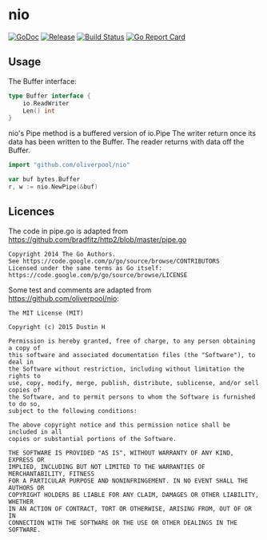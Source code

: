 nio
==========

[![GoDoc](https://godoc.org/github.com/oliverpool/nio?status.svg)](https://godoc.org/github.com/oliverpool/nio)
[![Release](https://img.shields.io/github/release/oliverpool/nio.svg)](https://github.com/oliverpool/nio/releases/latest)
[![Build Status](https://travis-ci.org/oliverpool/nio.svg)](https://travis-ci.org/oliverpool/nio)
[![Go Report Card](https://goreportcard.com/badge/github.com/oliverpool/nio)](https://goreportcard.com/report/github.com/oliverpool/nio)

Usage
-----

The Buffer interface:

```go
type Buffer interface {
	io.ReadWriter
	Len() int
}
```

nio's Pipe method is a buffered version of io.Pipe
The writer return once its data has been written to the Buffer.
The reader returns with data off the Buffer.

```go
import "github.com/oliverpool/nio"

var buf bytes.Buffer
r, w := nio.NewPipe(&buf)
```


Licences
--------

The code in pipe.go is adapted from https://github.com/bradfitz/http2/blob/master/pipe.go
```
Copyright 2014 The Go Authors.
See https://code.google.com/p/go/source/browse/CONTRIBUTORS
Licensed under the same terms as Go itself:
https://code.google.com/p/go/source/browse/LICENSE
```

Some test and comments are adapted from https://github.com/oliverpool/nio:
```
The MIT License (MIT)

Copyright (c) 2015 Dustin H

Permission is hereby granted, free of charge, to any person obtaining a copy of
this software and associated documentation files (the "Software"), to deal in
the Software without restriction, including without limitation the rights to
use, copy, modify, merge, publish, distribute, sublicense, and/or sell copies of
the Software, and to permit persons to whom the Software is furnished to do so,
subject to the following conditions:

The above copyright notice and this permission notice shall be included in all
copies or substantial portions of the Software.

THE SOFTWARE IS PROVIDED "AS IS", WITHOUT WARRANTY OF ANY KIND, EXPRESS OR
IMPLIED, INCLUDING BUT NOT LIMITED TO THE WARRANTIES OF MERCHANTABILITY, FITNESS
FOR A PARTICULAR PURPOSE AND NONINFRINGEMENT. IN NO EVENT SHALL THE AUTHORS OR
COPYRIGHT HOLDERS BE LIABLE FOR ANY CLAIM, DAMAGES OR OTHER LIABILITY, WHETHER
IN AN ACTION OF CONTRACT, TORT OR OTHERWISE, ARISING FROM, OUT OF OR IN
CONNECTION WITH THE SOFTWARE OR THE USE OR OTHER DEALINGS IN THE SOFTWARE.
```
